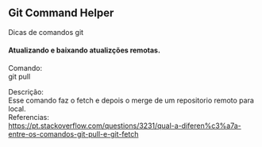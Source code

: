 ## Git Command Helper

Dicas de comandos git

#### Atualizando e baixando atualizções remotas.
Comando:  
git pull  

Descrição:  
Esse comando faz o fetch e depois o merge de um repositorio remoto para local.  
Referencias:  
https://pt.stackoverflow.com/questions/3231/qual-a-diferen%c3%a7a-entre-os-comandos-git-pull-e-git-fetch

